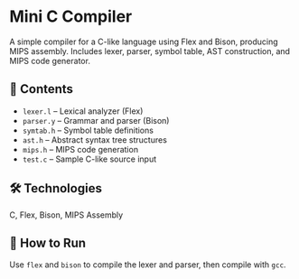 # Mini C Compiler

A simple compiler for a C-like language using Flex and Bison, producing MIPS assembly. Includes lexer, parser, symbol table, AST construction, and MIPS code generator.

## 📂 Contents

- `lexer.l` – Lexical analyzer (Flex)
- `parser.y` – Grammar and parser (Bison)
- `symtab.h` – Symbol table definitions
- `ast.h` – Abstract syntax tree structures
- `mips.h` – MIPS code generation
- `test.c` – Sample C-like source input

## 🛠️ Technologies

C, Flex, Bison, MIPS Assembly

## 🚀 How to Run

Use `flex` and `bison` to compile the lexer and parser, then compile with `gcc`.
